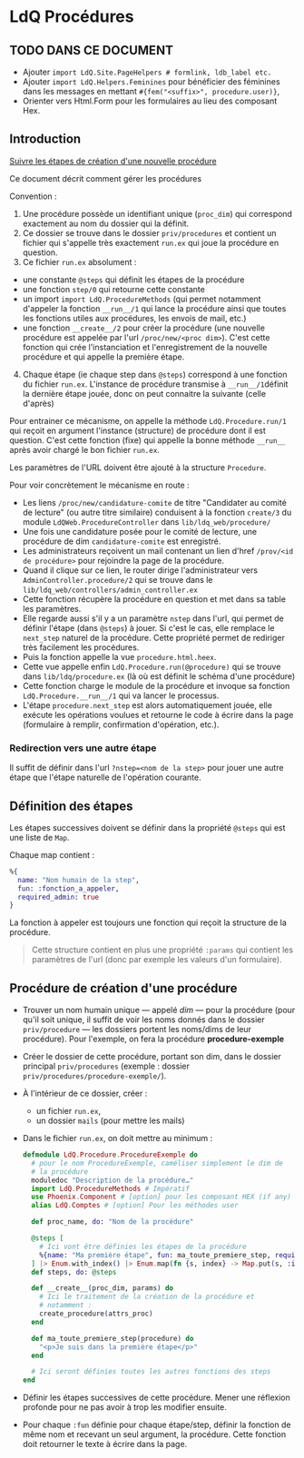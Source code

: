 # LdQ Procédures

## TODO DANS CE DOCUMENT 

* Ajouter `import LdQ.Site.PageHelpers # formlink, ldb_label etc.`
* Ajouter `import LdQ.Helpers.Feminines` pour bénéficier des féminines dans les messages en mettant `#{fem("<suffix>", procedure.user)}`,
* Orienter vers Html.Form pour les formulaires au lieu des composant Hex.

## Introduction

[Suivre les étapes de création d'une nouvelle procédure](#create-proc)

Ce document décrit comment gérer les procédures

Convention :

1. Une procédure possède un identifiant unique (`proc_dim`) qui correspond exactement au nom du dossier qui la définit.
2. Ce dossier se trouve dans le dossier `priv/procedures` et contient un fichier qui s'appelle très exactement `run.ex` qui joue la procédure en question.
3. Ce fichier `run.ex` absolument :
  * une constante `@steps` qui définit les étapes de la procédure
  * une fonction `step/0` qui retourne cette constante
  * un import `import LdQ.ProcedureMethods` (qui permet notamment d'appeler la fonction `__run__/1` qui lance la procédure ainsi que toutes les fonctions utiles aux procédures, les envois de mail, etc.)
  * une fonction `__create__/2` pour créer la procédure (une nouvelle procédure est appelée par l'url `/proc/new/<proc dim>`). C'est cette fonction qui crée l'instanciation et l'enregistrement de la nouvelle procédure et qui appelle la première étape.
4. Chaque étape (ie chaque step dans `@steps`) correspond à une fonction du fichier `run.ex`. L'instance de procédure transmise à `__run__/1`définit la dernière étape jouée, donc on peut connaitre la suivante (celle d'après)

Pour entrainer ce mécanisme, on appelle la méthode `LdQ.Procedure.run/1` qui reçoit en argument l'instance (structure) de procédure dont il est question. C'est cette fonction (fixe) qui appelle la bonne méthode `__run__` après avoir chargé le bon fichier `run.ex`.

Les paramètres de l'URL doivent être ajouté à la structure `Procedure`.

Pour voir concrètement le mécanisme en route :

* Les liens `/proc/new/candidature-comite` de titre "Candidater au comité de lecture" (ou autre titre similaire) conduisent à la fonction `create/3` du module `LdQWeb.ProcedureController` dans `lib/ldq_web/procedure/`
* Une fois une candidature posée pour le comité de lecture, une procédure de dim `candidature-comite` est enregistré.
* Les administrateurs reçoivent un mail contenant un lien d'href `/prov/<id de procédure>` pour rejoindre la page de la procédure.
* Quand il clique sur ce lien, le router dirige l'administrateur vers `AdminController.procedure/2` qui se trouve dans le `lib/ldq_web/controllers/admin_controller.ex`
* Cette fonction récupère la procédure en question et met dans sa table les paramètres.
* Elle regarde aussi s'il y a un paramètre `nstep` dans l'url, qui permet de définir l'étape (dans `@steps`) à jouer. Si c'est le cas, elle remplace le `next_step` naturel de la procédure. Cette propriété permet de rediriger très facilement les procédures.
* Puis la fonction appelle la vue `procedure.html.heex`.
* Cette vue appelle enfin `LdQ.Procedure.run(@procedure)` qui se trouve dans `lib/ldq/procedure.ex` (là où est définit le schéma d'une procédure)
* Cette fonction charge le module de la procédure et invoque sa fonction `LdQ.Procedure.__run__/1` qui va lancer le processus.
* L'étape `procedure.next_step` est alors automatiquement jouée, elle exécute les opérations voulues et retourne le code à écrire dans la page (formulaire à remplir, confirmation d'opération, etc.).

### Redirection vers une autre étape

Il suffit de définir dans l'url `?nstep=<nom de la step>` pour jouer une autre étape que l'étape naturelle de l'opération courante.

## Définition des étapes

Les étapes successives doivent se définir dans la propriété `@steps` qui est une liste de `Map`.

Chaque map contient :

~~~elixir
%{
  name: "Nom humain de la step", 
  fun: :fonction_a_appeler, 
  required_admin: true
}
~~~

La fonction à appeler est toujours une fonction qui reçoit la structure de la procédure.

> Cette structure contient en plus une propriété `:params` qui contient les paramètres de l'url (donc par exemple les valeurs d'un formulaire).

<a name="create-proc"></a>

## Procédure de création d'une procédure

* Trouver un nom humain unique — appelé *dim* — pour la procédure (pour qu'il soit unique, il suffit de voir les noms donnés dans le dossier `priv/procedure` — les dossiers portent les noms/dims de leur procédure). Pour l'exemple, on fera la procédure **procedure-exemple**
* Créer le dossier de cette procédure, portant son dim, dans le dossier principal `priv/procedures` (exemple : dossier `priv/procedures/procedure-exemple/`).
* À l'intérieur de ce dossier, créer :
  * un fichier `run.ex`,
  * un dossier `mails` (pour mettre les mails)
* Dans le fichier `run.ex`, on doit mettre au minimum :

  ~~~elixir
  defmodule LdQ.Procedure.ProcedureExemple do
    # pour le nom ProcedureExemple, caméliser simplement le dim de
    # la procédure
    moduledoc "Description de la procédure…"
    import LdQ.ProcedureMethods # Impératif
    use Phoenix.Component # [option] pour les composant HEX (if any)
    alias LdQ.Comptes # [option] Pour les méthodes user

    def proc_name, do: "Nom de la procédure"

    @steps [
      # Ici vont être définies les étapes de la procédure
      %{name: "Ma première étape", fun: ma_toute_premiere_step, require_admin: false}
    ] |> Enum.with_index() |> Enum.map(fn {s, index} -> Map.put(s, :index, index) end)
    def steps, do: @steps

    def __create__(proc_dim, params) do
      # Ici le traitement de la création de la procédure et 
      # notamment :
      create_procedure(attrs_proc)
    end

    def ma_toute_premiere_step(procedure) do
      "<p>Je suis dans la première étape</p>"
    end

    # Ici seront définies toutes les autres fonctions des steps
  end
  ~~~
* Définir les étapes successives de cette procédure. Mener une réflexion profonde pour ne pas avoir à trop les modifier ensuite.
* Pour chaque `:fun` définie pour chaque étape/step, définir la fonction de même nom et recevant un seul argument, la procédure. Cette fonction doit retourner le texte à écrire dans la page.